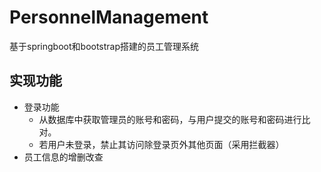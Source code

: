# PersonnelManagement

基于springboot和bootstrap搭建的员工管理系统

## 实现功能

* 登录功能
  * 从数据库中获取管理员的账号和密码，与用户提交的账号和密码进行比对。
  * 若用户未登录，禁止其访问除登录页外其他页面（采用拦截器）
* 员工信息的增删改查
